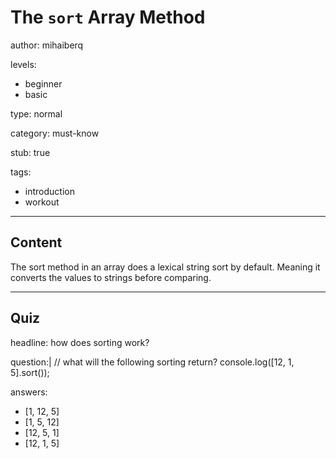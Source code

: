 # The `sort` Array Method
author: mihaiberq

levels:
  - beginner
  - basic

type: normal

category: must-know

stub: true

tags:
  - introduction
  - workout

---
## Content

The sort method in an array does a lexical string sort by default. Meaning it converts the values to strings before comparing.


---
## Quiz

headline: how does sorting work?

question:|
  // what will the following sorting return?
  console.log([12, 1, 5].sort());

answers:
  - [1, 12, 5]
  - [1, 5, 12]
  - [12, 5, 1]
  - [12, 1, 5]
